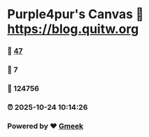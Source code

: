 # Purple4pur's Canvas :link: https://blog.quitw.org 
### :page_facing_up: [47](https://blog.quitw.org/tag.html) 
### :speech_balloon: 7 
### :hibiscus: 124756 
### :alarm_clock: 2025-10-24 10:14:26 
### Powered by :heart: [Gmeek](https://github.com/Meekdai/Gmeek)

